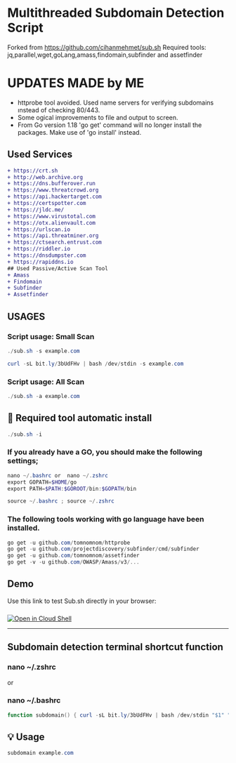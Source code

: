 # Multithreaded Subdomain Detection Script 
Forked from  https://github.com/cihanmehmet/sub.sh
Required tools: jq,parallel,wget,goLang,amass,findomain,subfinder and assetfinder

# UPDATES MADE by ME

* httprobe tool avoided. Used name servers for verifying subdomains ınstead of checking 80/443. 
* Some ogical improvements to file and output to screen.
* From Go version 1.18 'go get' command will no longer install the packages. Make use of 'go install' instead.


## Used Services 
```diff
+ https://crt.sh
+ http://web.archive.org
+ https://dns.bufferover.run
+ https://www.threatcrowd.org
+ https://api.hackertarget.com
+ https://certspotter.com
+ https://jldc.me/
+ https://www.virustotal.com
+ https://otx.alienvault.com
+ https://urlscan.io
+ https://api.threatminer.org
+ https://ctsearch.entrust.com
+ https://riddler.io
+ https://dnsdumpster.com
+ https://rapiddns.io
## Used Passive/Active Scan Tool
+ Amass
+ Findomain
+ Subfinder
+ Assetfinder
```
## USAGES
### Script usage: Small Scan
```powershell
./sub.sh -s example.com
```
```powershell
curl -sL bit.ly/3bUdFHv | bash /dev/stdin -s example.com
```
### Script usage: All Scan
```powershell
./sub.sh -a example.com
```
##  🔸 Required tool automatic install
```powershell
./sub.sh -i
```
### If you already have a GO, you should make the following settings;
```powershell
nano ~/.bashrc or  nano ~/.zshrc             
export GOPATH=$HOME/go
export PATH=$PATH:$GOROOT/bin:$GOPATH/bin
```
```powershell
source ~/.bashrc ; source ~/.zshrc
```
### The following tools working with go language have been installed.
```powershell
go get -u github.com/tomnomnom/httprobe
go get -u github.com/projectdiscovery/subfinder/cmd/subfinder
go get -u github.com/tomnomnom/assetfinder
go get -v -u github.com/OWASP/Amass/v3/...
```
## Demo
Use this link to test Sub.sh directly in your browser:
###
[![Open in Cloud Shell](https://gstatic.com/cloudssh/images/open-btn.png)](https://console.cloud.google.com/cloudshell/open?git_repo=https://github.com/enseitankado/sub.sh&tutorial=README.md)

- - - - - - - - - - - - - - - - - - - - - - - - - - - - - - - - - - - - - - - - - - - 
## Subdomain detection terminal shortcut function
### nano ~/.zshrc
or
### nano ~/.bashrc

```powershell
function subdomain() { curl -sL bit.ly/3bUdFHv | bash /dev/stdin "$1" "$2" }
```
## 💡 Usage
```powershell
subdomain example.com
```
